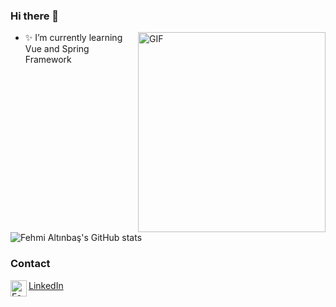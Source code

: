 ### Hi there 👋

<!--
**MustafaPicakci/MustafaPicakci** is a ✨ _special_ ✨ repository because its `README.md` (this file) appears on your GitHub profile.
-->
<img align="right" alt="GIF" src="https://cdn.dribbble.com/users/2344801/screenshots/4774578/alphatestersanimation2.gif?raw=true" width="300" height="320"/>



- ✨ I’m currently learning Vue and Spring Framework




![Fehmi Altınbaş's GitHub stats](https://github-readme-stats.vercel.app/api?username=fehmialtinbas)



### Contact

<img align="left" alt="Fehmi's LinkdeIN" width="26px" src="https://image.flaticon.com/icons/png/512/174/174857.png"/>
<a href="https://www.linkedin.com/in/mustafa-fehmi-alt%C4%B1nba%C5%9F-16b5561b1/" target="_blank">LinkedIn</a>
